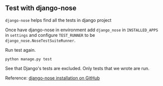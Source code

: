 Test with django-nose
-----
`django-nose` helps find all the tests in django project

Once have django-nose in environment add `django_nose` in `INSTALLED_APPS` in `settings` and configure `TEST_RUNNER` to be `django_nose.NoseTestSuiteRunner`.

Run test again.

```
python manage.py test
```

See that Django's tests are excluded. Only tests that we wrote are run.

Reference: [django-nose installation on GitHub](https://github.com/jbalogh/django-nose#installation)

